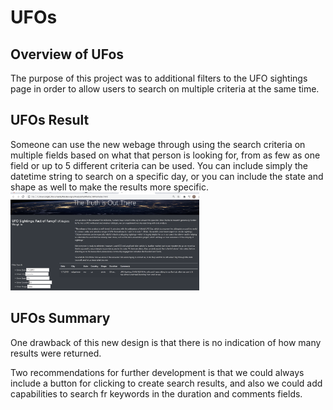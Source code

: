 # UFOs


## Overview of UFos
  The purpose of this project was to additional filters to the UFO sightings page in order to allow users to search on multiple criteria at the same time.
  
## UFOs Result
 Someone can use the new webage through using the search criteria on multiple fields based on what that person is looking for, from as few as one field or up to 5 different criteria can be used. You can include simply the datetime string to search on a specific day, or you can include the state and shape as well to make the results more specific.
<img src="ufo_1.png" width="60%" height="60%" title="UFO Search Results">

## UFOs Summary
  One drawback of this new design is that there is no indication of how many results were returned.
  
  Two recommendations for further development is that we could always include a button for clicking to create search results, and also we could add capabilities to search fr keywords in the duration and comments fields.
